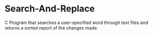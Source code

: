 # Search-And-Replace
C Program that searches a user-specified word through text files and returns a sorted report of the changes made.
